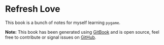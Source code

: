 # Refresh Love

This book is a bunch of notes for myself learning `pygame`.


**Note:** This book has been generated using [GitBook](http://www.gitbook.io) and is open source, feel free to contribute or signal issues on [GitHub](https://github.com/chappers/refresh-pygame).

